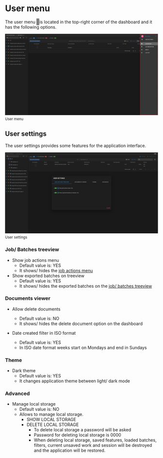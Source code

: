 
# User menu

The user menu <span style="border: 1px solid darkgrey; background: grey; padding:2px 4px; border-radius: 2px;"><i class="mdi mdi-menu" style="color: white;"></i></span> is located in the top-right
corner of the dashboard and it has the following options.

![User menu](./../../../../images/documentation/chronolite/dashboard/userMenu.PNG)
<small class="img_caption">User menu</small>


## User settings

The user settings <i class='mdi mdi-tune'></i> provides some features for the application interface.  

![User menu](./../../../../images/documentation/chronolite/dashboard/user_settings.PNG)
<small class="img_caption">User settings</small>

### Job/ Batches treeview
* <i class='mdi mdi-folder-plus-outline chrono_blue'></i> Show job actions menu
    * Default value is: <span class="def_yes">YES</span>
    * It shows/ hides the [job actions menu](#job-actions-menu)
* <i class='mdi mdi-database-export teal'></i> Show exported batches on treeview
    * Default value is: <span  class="def_yes">YES</span>
    * It shows/ hides the exported batches on the [job/ batches treeview](#job-batches-treeview)

### Documents viewer
* <i class='mdi mdi-delete-outline' style="color: orange"></i> Allow delete documents
    * Default value is: <span class="def_no">NO</span>
    * It shows/ hides the delete document option on the dashboard

* <i class='mdi mdi-calendar grey'></i> Date created filter in ISO format
    * Default value is: <span  class="def_yes">YES</span>
    * In ISO date format weeks start on Mondays and end in Sundays

### Theme
* <i class='mdi mdi-brightness-6 white'></i> Dark theme    
    * Default value is: <span class="def_yes">YES</span>
    * It changes application theme between light/ dark mode

### Advanced
* <i class='mdi mdi-cookie grey'></i> Manage local storage
    * Default value is: <span class="def_no">NO</span>
    * Allows to manage local storage.
        * SHOW LOCAL STORAGE
        * DELETE LOCAL STORAGE
            * To delete local storage a password will be asked
            * Password for deleting local storage is 0000
            * When deleting local storage, saved features, loaded batches, filters, current unsaved work and session will be destroyed and the application will be restored.

